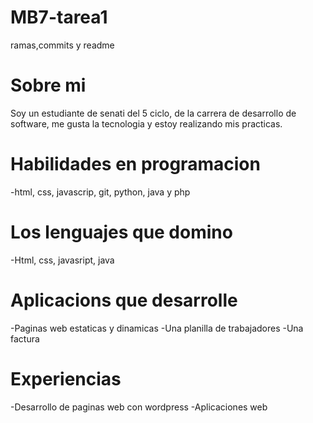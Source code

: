 # MB7-tarea1
ramas,commits y readme
# Sobre mi
Soy un estudiante de senati del 5 ciclo, de la carrera de desarrollo de software, me gusta la tecnologia y estoy realizando mis practicas.
# Habilidades en programacion
-html, css, javascrip, git, python, java y php
# Los lenguajes que domino
-Html, css, javasript, java
# Aplicacions que desarrolle
-Paginas web estaticas y dinamicas
-Una planilla de trabajadores 
-Una factura
# Experiencias
-Desarrollo de paginas web con wordpress
-Aplicaciones web 
